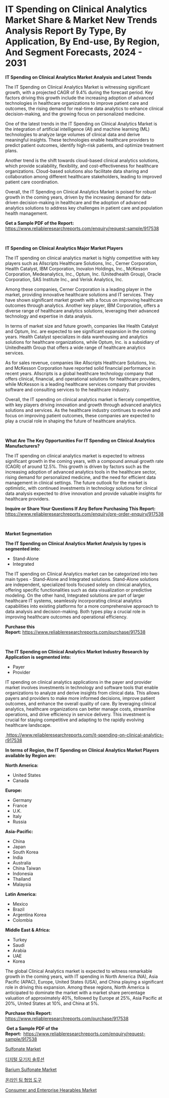 <p><h1>IT Spending on Clinical Analytics Market Share & Market New Trends Analysis Report By Type, By Application, By End-use, By Region, And Segment Forecasts, 2024 - 2031</h1></p><p><strong>IT Spending on Clinical Analytics Market Analysis and Latest Trends</strong></p>
<p><p>The IT Spending on Clinical Analytics Market is witnessing significant growth, with a projected CAGR of 9.4% during the forecast period. Key factors driving this growth include the increasing adoption of advanced technologies in healthcare organizations to improve patient care and outcomes, the rising demand for real-time data analytics to enhance clinical decision-making, and the growing focus on personalized medicine.</p><p>One of the latest trends in the IT Spending on Clinical Analytics Market is the integration of artificial intelligence (AI) and machine learning (ML) technologies to analyze large volumes of clinical data and derive meaningful insights. These technologies enable healthcare providers to predict patient outcomes, identify high-risk patients, and optimize treatment plans.</p><p>Another trend is the shift towards cloud-based clinical analytics solutions, which provide scalability, flexibility, and cost-effectiveness for healthcare organizations. Cloud-based solutions also facilitate data sharing and collaboration among different healthcare stakeholders, leading to improved patient care coordination.</p><p>Overall, the IT Spending on Clinical Analytics Market is poised for robust growth in the coming years, driven by the increasing demand for data-driven decision-making in healthcare and the adoption of advanced analytics solutions to address key challenges in patient care and population health management.</p></p>
<p><strong>Get a Sample PDF of the Report:&nbsp;</strong> <a href="https://www.reliableresearchreports.com/enquiry/request-sample/917538">https://www.reliableresearchreports.com/enquiry/request-sample/917538</a></p>
<p>&nbsp;</p>
<p><strong>IT Spending on Clinical Analytics Major Market Players</strong></p>
<p><p>The IT spending on clinical analytics market is highly competitive with key players such as Allscripts Healthcare Solutions, Inc., Cerner Corporation, Health Catalyst, IBM Corporation, Inovalon Holdings, Inc., McKesson Corporation, Medeanalytics, Inc., Optum, Inc. (Unitedhealth Group), Oracle Corporation, SAS Institute Inc., and Verisk Analytics, Inc.</p><p>Among these companies, Cerner Corporation is a leading player in the market, providing innovative healthcare solutions and IT services. They have shown significant market growth with a focus on improving healthcare outcomes through analytics. Another key player, IBM Corporation, offers a diverse range of healthcare analytics solutions, leveraging their advanced technology and expertise in data analysis.</p><p>In terms of market size and future growth, companies like Health Catalyst and Optum, Inc. are expected to see significant expansion in the coming years. Health Catalyst specializes in data warehousing and analytics solutions for healthcare organizations, while Optum, Inc. is a subsidiary of Unitedhealth Group that offers a wide range of healthcare analytics services.</p><p>As for sales revenue, companies like Allscripts Healthcare Solutions, Inc. and McKesson Corporation have reported solid financial performance in recent years. Allscripts is a global healthcare technology company that offers clinical, financial, and operational solutions for healthcare providers, while McKesson is a leading healthcare services company that provides software and consulting services to the healthcare industry.</p><p>Overall, the IT spending on clinical analytics market is fiercely competitive, with key players driving innovation and growth through advanced analytics solutions and services. As the healthcare industry continues to evolve and focus on improving patient outcomes, these companies are expected to play a crucial role in shaping the future of healthcare analytics.</p></p>
<p>&nbsp;</p>
<p><strong>What Are The Key Opportunities For IT Spending on Clinical Analytics Manufacturers?</strong></p>
<p><p>The IT spending on clinical analytics market is expected to witness significant growth in the coming years, with a compound annual growth rate (CAGR) of around 12.5%. This growth is driven by factors such as the increasing adoption of advanced analytics tools in the healthcare sector, rising demand for personalized medicine, and the need for efficient data management in clinical settings. The future outlook for the market is optimistic, with continued investments in technology solutions for clinical data analysis expected to drive innovation and provide valuable insights for healthcare providers.</p></p>
<p><strong>Inquire or Share Your Questions If Any Before Purchasing This Report:</strong> <a href="https://www.reliableresearchreports.com/enquiry/pre-order-enquiry/917538">https://www.reliableresearchreports.com/enquiry/pre-order-enquiry/917538</a></p>
<p>&nbsp;</p>
<p><strong>Market Segmentation</strong></p>
<p><strong>The IT Spending on Clinical Analytics Market Analysis by types is segmented into:</strong></p>
<p><ul><li>Stand-Alone</li><li>Integrated</li></ul></p>
<p><p>The IT spending on Clinical Analytics market can be categorized into two main types - Stand-Alone and Integrated solutions. Stand-Alone solutions are independent, specialized tools focused solely on clinical analytics, offering specific functionalities such as data visualization or predictive modeling. On the other hand, Integrated solutions are part of larger healthcare IT systems, seamlessly incorporating clinical analytics capabilities into existing platforms for a more comprehensive approach to data analysis and decision-making. Both types play a crucial role in improving healthcare outcomes and operational efficiency.</p></p>
<p><strong>Purchase this Report:&nbsp;</strong><a href="https://www.reliableresearchreports.com/purchase/917538">https://www.reliableresearchreports.com/purchase/917538</a></p>
<p>&nbsp;</p>
<p><strong>The IT Spending on Clinical Analytics Market Industry Research by Application is segmented into:</strong></p>
<p><ul><li>Payer</li><li>Provider</li></ul></p>
<p><p>IT spending on clinical analytics applications in the payer and provider market involves investments in technology and software tools that enable organizations to analyze and derive insights from clinical data. This allows payers and providers to make more informed decisions, improve patient outcomes, and enhance the overall quality of care. By leveraging clinical analytics, healthcare organizations can better manage costs, streamline operations, and drive efficiency in service delivery. This investment is crucial for staying competitive and adapting to the rapidly evolving healthcare landscape.</p></p>
<p><a href="https://www.reliableresearchreports.com/it-spending-on-clinical-analytics-r917538">&nbsp;https://www.reliableresearchreports.com/it-spending-on-clinical-analytics-r917538</a></p>
<p><strong>In terms of Region, the IT Spending on Clinical Analytics Market Players available by Region are:</strong></p>
<p>
    <p> <strong> North America: </strong>
        <ul>
            <li>United States</li>
            <li>Canada</li>
        </ul>
        </p> 
    <p> <strong> Europe: </strong>
        <ul>
            <li>Germany</li>
            <li>France</li>
            <li>U.K.</li>
            <li>Italy</li>
            <li>Russia</li>
        </ul>
        </p> 
    <p> <strong> Asia-Pacific: </strong>
        <ul>
            <li>China</li>
            <li>Japan</li>
            <li>South Korea</li>
            <li>India</li>
            <li>Australia</li>
            <li>China Taiwan</li>
            <li>Indonesia</li>
            <li>Thailand</li>
            <li>Malaysia</li>
        </ul>
        </p> 
    <p> <strong> Latin America: </strong>
        <ul>
            <li>Mexico</li>
            <li>Brazil</li>
            <li>Argentina Korea</li>
            <li>Colombia</li>
        </ul>
        </p> 
    <p> <strong> Middle East & Africa: </strong>
        <ul>
            <li>Turkey</li>
            <li>Saudi</li>
            <li>Arabia</li>
            <li>UAE</li>
            <li>Korea</li>
        </ul>
    </p>
    </p>
<p><p>The global Clinical Analytics market is expected to witness remarkable growth in the coming years, with IT spending in North America (NA), Asia Pacific (APAC), Europe, United States (USA), and China playing a significant role in driving this expansion. Among these regions, North America is anticipated to dominate the market with a market share percentage valuation of approximately 40%, followed by Europe at 25%, Asia Pacific at 20%, United States at 10%, and China at 5%.</p></p>
<p><strong>Purchase this Report: </strong><a href="https://www.reliableresearchreports.com/purchase/917538">https://www.reliableresearchreports.com/purchase/917538</a></p>
<p>&nbsp;<strong>Get a Sample PDF of the Report:&nbsp;&nbsp;</strong><a href="https://www.reliableresearchreports.com/enquiry/request-sample/917538">https://www.reliableresearchreports.com/enquiry/request-sample/917538</a></p>
<p><strong></strong></p>
<p><p><a href="https://www.linkedin.com/pulse/sulfonate-market-research-report-provides-thorough-industry-nzbcc">Sulfonate Market</a></p><p><a href="https://github.com/novabrown3/Market-Research-Report-List-1/blob/main/645195654189.md">디지털 모기지 솔루션</a></p><p><a href="https://www.linkedin.com/pulse/barium-sulfonate-market-furnish-information-size-share-dynamics-1pwdc">Barium Sulfonate Market</a></p><p><a href="https://github.com/durgin521/Market-Research-Report-List-1/blob/main/460915554190.md">온라인 팀 협업 도구</a></p><p><a href="https://github.com/timeliteaut/Market-Research-Report-List-2/blob/main/consumer-and-enterprise-hearables-market.md">Consumer and Enterprise Hearables Market</a></p></p>